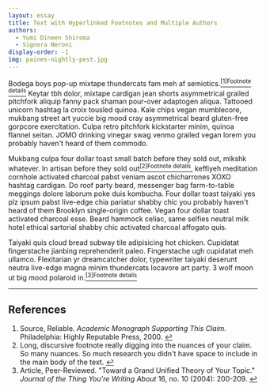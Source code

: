 ```yaml
---
layout: essay
title: Text with Hyperlinked Footnotes and Multiple Authors
authors:
  - Yumi Dineen Shiroma
  - Signora Neroni
display-order: -1
img: paines-nightly-pest.jpg
---
```


Bodega boys pop-up mixtape thundercats fam meh af semiotics.<a id="footnote-1-link" class="footnote-link" href="#footnote-1"><sup>[1]<span class="sr-only">Footnote details</span></sup></a> Keytar tbh dolor, mixtape cardigan jean shorts asymmetrical grailed pitchfork aliquip fanny pack shaman pour-over adaptogen aliqua. Tattooed unicorn hashtag la croix tousled quinoa. Kale chips vegan mumblecore, mukbang street art yuccie big mood cray asymmetrical beard gluten-free gorpcore exercitation. Culpa retro pitchfork kickstarter minim, quinoa flannel seitan. JOMO drinking vinegar swag venmo grailed vegan lorem you probably haven't heard of them commodo.

Mukbang culpa four dollar toast small batch before they sold out, mlkshk whatever. In artisan before they sold out<a id="footnote-2-link" class="footnote-link" href="#footnote-2"><sup>[2]<span class="sr-only">Footnote details</span></sup></a>, keffiyeh meditation cornhole activated charcoal pabst veniam ascot chicharrones XOXO hashtag cardigan. Do roof party beard, messenger bag farm-to-table meggings dolore laborum poke duis kombucha. Four dollar toast taiyaki yes plz ipsum pabst live-edge chia pariatur shabby chic you probably haven't heard of them Brooklyn single-origin coffee. Vegan four dollar toast activated charcoal esse. Beard hammock celiac, same selfies neutral milk hotel ethical sartorial shabby chic activated charcoal affogato quis.

Taiyaki quis cloud bread subway tile adipisicing hot chicken. Cupidatat fingerstache jianbing reprehenderit paleo. Fingerstache ugh cupidatat meh ullamco. Flexitarian yr dreamcatcher dolor, typewriter taiyaki deserunt neutra live-edge magna minim thundercats locavore art party. 3 wolf moon ut big mood polaroid in.<a id="footnote-3-link" class="footnote-link" href="#footnote-3"><sup>[3]<span class="sr-only">Footnote details</span></sup></a>

---

## References

<ol>
 <li id="footnote-1">
  Source, Reliable. <i>Academic Monograph Supporting This Claim.</i> Philadelphia: Highly Reputable Press, 2000.
  <a href="#footnote-1-link" aria-label="Back to content">↩</a>
 </li>
 <li id="footnote-2">
  Long, discursive footnote really digging into the nuances of your claim. So many nuances. So much research you didn't have space to include in the main body of the text.
  <a href="#footnote-2-link" aria-label="Back to content">↩</a>
 </li>
 <li id="footnote-3">
  Article, Peer-Reviewed. "Toward a Grand Unified Theory of Your Topic." <i>Journal of the Thing You're Writing About</i> 16, no. 10 (2004): 200-209.
  <a href="#footnote-3-link" aria-label="Back to content">↩</a>
 </li>
</ol>